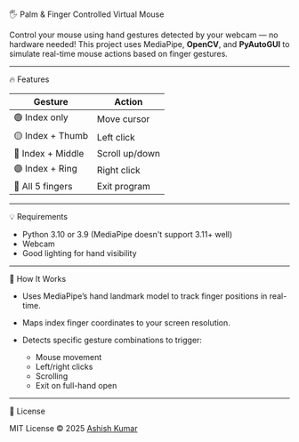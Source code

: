 
🖐️ Palm & Finger Controlled Virtual Mouse

Control your mouse using hand gestures detected by your webcam — no hardware needed!
This project uses MediaPipe, **OpenCV**, and **PyAutoGUI** to simulate real-time mouse actions based on finger gestures.

---

🔥 Features

| Gesture           | Action         |
| ----------------- | -------------- |
| 🟢 Index only     | Move cursor    |
| 🟡 Index + Thumb  | Left click     |
| 🔵 Index + Middle | Scroll up/down |
| 🟣 Index + Ring   | Right click    |
| 🔴 All 5 fingers  | Exit program   |


---
💡 Requirements

* Python 3.10 or 3.9 (MediaPipe doesn't support 3.11+ well)
* Webcam
* Good lighting for hand visibility

---

🧠 How It Works

* Uses MediaPipe’s hand landmark model to track finger positions in real-time.
* Maps index finger coordinates to your screen resolution.
* Detects specific gesture combinations to trigger:

  * Mouse movement
  * Left/right clicks
  * Scrolling
  * Exit on full-hand open

---


📄 License

MIT License © 2025 [Ashish Kumar](https://github.com/ashishkumar0407)
